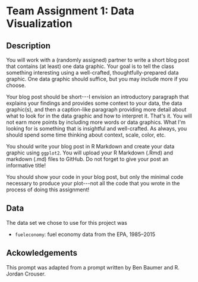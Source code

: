 
Team Assignment 1: Data Visualization
=====================================

Description
-----------

You will work with a (randomly assigned) partner to write a short blog post that contains (at least) one data graphic. Your goal is to tell the class something interesting using a well-crafted, thoughtfully-prepared data graphic. One data graphic should suffice, but you may include more if you choose.

Your blog post should be short---I envision an introductory paragraph that explains your findings and provides some context to your data, the data graphic(s), and then a caption-like paragraph providing more detail about what to look for in the data graphic and how to interpret it. That's it. You will not earn more points by including more words or data graphics. What I'm looking for is something that is insightful and well-crafted. As always, you should spend some time thinking about context, scale, color, etc.

You should write your blog post in R Markdown and create your data graphic using `ggplot2`. You will upload your R Markdown (.Rmd) and markdown (.md) files to GitHub. Do not forget to give your post an informative title!

You should show your code in your blog post, but only the minimal code necessary to produce your plot---not all the code that you wrote in the process of doing this assignment!

Data
----

The data set we chose to use for this project was

-   `fueleconomy`: fuel economy data from the EPA, 1985–2015

Ackowledgements
---------------

This prompt was adapted from a prompt written by Ben Baumer and R. Jordan Crouser.
